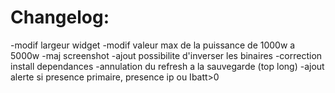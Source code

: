 Changelog:
===

-modif largeur widget
-modif valeur max de la puissance de 1000w a 5000w
-maj screenshot
-ajout possibilite d'inverser les binaires
-correction install dependances
-annulation du refresh a la sauvegarde (top long)
-ajout alerte si presence primaire, presence ip ou Ibatt>0
